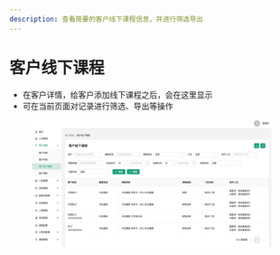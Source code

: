 ```yaml
---
description: 查看简要的客户线下课程信息，并进行筛选导出
---
```


# 客户线下课程

* 在客户详情，给客户添加线下课程之后，会在这里显示
* 可在当前页面对记录进行筛选、导出等操作

<figure><img src="../.gitbook/assets/客户线下课程列表.jpg" alt=""><figcaption></figcaption></figure>

